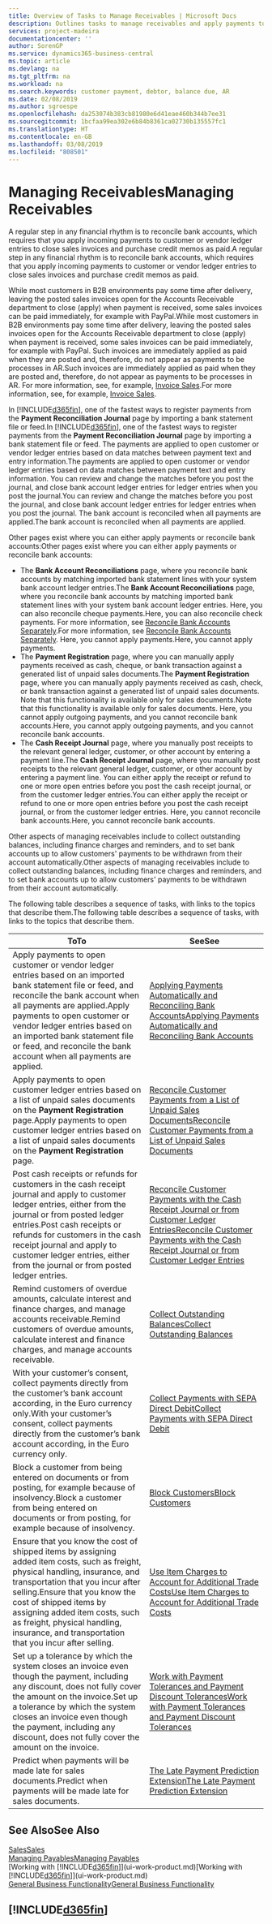 ```yaml
---
title: Overview of Tasks to Manage Receivables | Microsoft Docs
description: Outlines tasks to manage receivables and apply payments to customer or vendor ledger entries.
services: project-madeira
documentationcenter: ''
author: SorenGP
ms.service: dynamics365-business-central
ms.topic: article
ms.devlang: na
ms.tgt_pltfrm: na
ms.workload: na
ms.search.keywords: customer payment, debtor, balance due, AR
ms.date: 02/08/2019
ms.author: sgroespe
ms.openlocfilehash: da253074b383cb81980e6d41eae460b344b7ee31
ms.sourcegitcommit: 1bcfaa99ea302e6b84b8361ca02730b135557fc1
ms.translationtype: HT
ms.contentlocale: en-GB
ms.lasthandoff: 03/08/2019
ms.locfileid: "808501"
---
```

# <a name="managing-receivables"></a><span data-ttu-id="6544d-103">Managing Receivables</span><span class="sxs-lookup"><span data-stu-id="6544d-103">Managing Receivables</span></span>
<span data-ttu-id="6544d-104">A regular step in any financial rhythm is to reconcile bank accounts, which requires that you apply incoming payments to customer or vendor ledger entries to close sales invoices and purchase credit memos as paid.</span><span class="sxs-lookup"><span data-stu-id="6544d-104">A regular step in any financial rhythm is to reconcile bank accounts, which requires that you apply incoming payments to customer or vendor ledger entries to close sales invoices and purchase credit memos as paid.</span></span>

<span data-ttu-id="6544d-105">While most customers in B2B environments pay some time after delivery, leaving the posted sales invoices open for the Accounts Receivable department to close (apply) when payment is received, some sales invoices can be paid immediately, for example with PayPal.</span><span class="sxs-lookup"><span data-stu-id="6544d-105">While most customers in B2B environments pay some time after delivery, leaving the posted sales invoices open for the Accounts Receivable department to close (apply) when payment is received, some sales invoices can be paid immediately, for example with PayPal.</span></span> <span data-ttu-id="6544d-106">Such invoices are immediately applied as paid when they are posted and, therefore, do not appear as payments to be processes in AR.</span><span class="sxs-lookup"><span data-stu-id="6544d-106">Such invoices are immediately applied as paid when they are posted and, therefore, do not appear as payments to be processes in AR.</span></span> <span data-ttu-id="6544d-107">For more information, see, for example, [Invoice Sales](sales-how-invoice-sales.md).</span><span class="sxs-lookup"><span data-stu-id="6544d-107">For more information, see, for example, [Invoice Sales](sales-how-invoice-sales.md).</span></span>  

<span data-ttu-id="6544d-108">In [!INCLUDE[d365fin](includes/d365fin_md.md)], one of the fastest ways to register payments from the **Payment Reconciliation Journal** page by importing a bank statement file or feed.</span><span class="sxs-lookup"><span data-stu-id="6544d-108">In [!INCLUDE[d365fin](includes/d365fin_md.md)], one of the fastest ways to register payments from the **Payment Reconciliation Journal** page by importing a bank statement file or feed.</span></span> <span data-ttu-id="6544d-109">The payments are applied to open customer or vendor ledger entries based on data matches between payment text and entry information.</span><span class="sxs-lookup"><span data-stu-id="6544d-109">The payments are applied to open customer or vendor ledger entries based on data matches between payment text and entry information.</span></span> <span data-ttu-id="6544d-110">You can review and change the matches before you post the journal, and close bank account ledger entries for ledger entries when you post the journal.</span><span class="sxs-lookup"><span data-stu-id="6544d-110">You can review and change the matches before you post the journal, and close bank account ledger entries for ledger entries when you post the journal.</span></span> <span data-ttu-id="6544d-111">The bank account is reconciled when all payments are applied.</span><span class="sxs-lookup"><span data-stu-id="6544d-111">The bank account is reconciled when all payments are applied.</span></span>

<span data-ttu-id="6544d-112">Other pages exist where you can either apply payments or reconcile bank accounts:</span><span class="sxs-lookup"><span data-stu-id="6544d-112">Other pages exist where you can either apply payments or reconcile bank accounts:</span></span>

* <span data-ttu-id="6544d-113">The **Bank Account Reconciliations** page, where you reconcile bank accounts by matching imported bank statement lines with your system bank account ledger entries.</span><span class="sxs-lookup"><span data-stu-id="6544d-113">The **Bank Account Reconciliations** page, where you reconcile bank accounts by matching imported bank statement lines with your system bank account ledger entries.</span></span> <span data-ttu-id="6544d-114">Here, you can also reconcile cheque payments.</span><span class="sxs-lookup"><span data-stu-id="6544d-114">Here, you can also reconcile check payments.</span></span> <span data-ttu-id="6544d-115">For more information, see [Reconcile Bank Accounts Separately](bank-how-reconcile-bank-accounts-separately.md).</span><span class="sxs-lookup"><span data-stu-id="6544d-115">For more information, see [Reconcile Bank Accounts Separately](bank-how-reconcile-bank-accounts-separately.md).</span></span> <span data-ttu-id="6544d-116">Here, you cannot apply payments.</span><span class="sxs-lookup"><span data-stu-id="6544d-116">Here, you cannot apply payments.</span></span>
* <span data-ttu-id="6544d-117">The **Payment Registration** page, where you can manually apply payments received as cash, cheque, or bank transaction against a generated list of unpaid sales documents.</span><span class="sxs-lookup"><span data-stu-id="6544d-117">The **Payment Registration** page, where you can manually apply payments received as cash, check, or bank transaction against a generated list of unpaid sales documents.</span></span> <span data-ttu-id="6544d-118">Note that this functionality is available only for sales documents.</span><span class="sxs-lookup"><span data-stu-id="6544d-118">Note that this functionality is available only for sales documents.</span></span> <span data-ttu-id="6544d-119">Here, you cannot apply outgoing payments, and you cannot reconcile bank accounts.</span><span class="sxs-lookup"><span data-stu-id="6544d-119">Here, you cannot apply outgoing payments, and you cannot reconcile bank accounts.</span></span>
* <span data-ttu-id="6544d-120">The **Cash Receipt Journal** page, where you manually post receipts to the relevant general ledger, customer, or other account by entering a payment line.</span><span class="sxs-lookup"><span data-stu-id="6544d-120">The **Cash Receipt Journal** page, where you manually post receipts to the relevant general ledger, customer, or other account by entering a payment line.</span></span> <span data-ttu-id="6544d-121">You can either apply the receipt or refund to one or more open entries before you post the cash receipt journal, or from the customer ledger entries.</span><span class="sxs-lookup"><span data-stu-id="6544d-121">You can either apply the receipt or refund to one or more open entries before you post the cash receipt journal, or from the customer ledger entries.</span></span> <span data-ttu-id="6544d-122">Here, you cannot reconcile bank accounts.</span><span class="sxs-lookup"><span data-stu-id="6544d-122">Here, you cannot reconcile bank accounts.</span></span>  

<span data-ttu-id="6544d-123">Other aspects of managing receivables include to collect outstanding balances, including finance charges and reminders, and to set bank accounts up to allow customers' payments to be withdrawn from their account automatically.</span><span class="sxs-lookup"><span data-stu-id="6544d-123">Other aspects of managing receivables include to collect outstanding balances, including finance charges and reminders, and to set bank accounts up to allow customers' payments to be withdrawn from their account automatically.</span></span>

<span data-ttu-id="6544d-124">The following table describes a sequence of tasks, with links to the topics that describe them.</span><span class="sxs-lookup"><span data-stu-id="6544d-124">The following table describes a sequence of tasks, with links to the topics that describe them.</span></span>  

| <span data-ttu-id="6544d-125">To</span><span class="sxs-lookup"><span data-stu-id="6544d-125">To</span></span> | <span data-ttu-id="6544d-126">See</span><span class="sxs-lookup"><span data-stu-id="6544d-126">See</span></span> |
| --- | --- |
| <span data-ttu-id="6544d-127">Apply payments to open customer or vendor ledger entries based on an imported bank statement file or feed, and reconcile the bank account when all payments are applied.</span><span class="sxs-lookup"><span data-stu-id="6544d-127">Apply payments to open customer or vendor ledger entries based on an imported bank statement file or feed, and reconcile the bank account when all payments are applied.</span></span> |[<span data-ttu-id="6544d-128">Applying Payments Automatically and Reconciling Bank Accounts</span><span class="sxs-lookup"><span data-stu-id="6544d-128">Applying Payments Automatically and Reconciling Bank Accounts</span></span>](receivables-apply-payments-auto-reconcile-bank-accounts.md) |
| <span data-ttu-id="6544d-129">Apply payments to open customer ledger entries based on a list of unpaid sales documents on the **Payment Registration** page.</span><span class="sxs-lookup"><span data-stu-id="6544d-129">Apply payments to open customer ledger entries based on a list of unpaid sales documents on the **Payment Registration** page.</span></span> |[<span data-ttu-id="6544d-130">Reconcile Customer Payments from a List of Unpaid Sales Documents</span><span class="sxs-lookup"><span data-stu-id="6544d-130">Reconcile Customer Payments from a List of Unpaid Sales Documents</span></span>](receivables-how-reconcile-customer-payments-list-unpaid-sales-documents.md) |
| <span data-ttu-id="6544d-131">Post cash receipts or refunds for customers in the cash receipt journal and apply to customer ledger entries, either from the journal or from posted ledger entries.</span><span class="sxs-lookup"><span data-stu-id="6544d-131">Post cash receipts or refunds for customers in the cash receipt journal and apply to customer ledger entries, either from the journal or from posted ledger entries.</span></span> |[<span data-ttu-id="6544d-132">Reconcile Customer Payments with the Cash Receipt Journal or from Customer Ledger Entries</span><span class="sxs-lookup"><span data-stu-id="6544d-132">Reconcile Customer Payments with the Cash Receipt Journal or from Customer Ledger Entries</span></span>](receivables-how-apply-sales-transactions-manually.md) |
| <span data-ttu-id="6544d-133">Remind customers of overdue amounts, calculate interest and finance charges, and manage accounts receivable.</span><span class="sxs-lookup"><span data-stu-id="6544d-133">Remind customers of overdue amounts, calculate interest and finance charges, and manage accounts receivable.</span></span> |[<span data-ttu-id="6544d-134">Collect Outstanding Balances</span><span class="sxs-lookup"><span data-stu-id="6544d-134">Collect Outstanding Balances</span></span>](receivables-collect-outstanding-balances.md) |
|<span data-ttu-id="6544d-135">With your customer’s consent, collect payments directly from the customer’s bank account according, in the Euro currency only.</span><span class="sxs-lookup"><span data-stu-id="6544d-135">With your customer’s consent, collect payments directly from the customer’s bank account according, in the Euro currency only.</span></span>|[<span data-ttu-id="6544d-136">Collect Payments with SEPA Direct Debit</span><span class="sxs-lookup"><span data-stu-id="6544d-136">Collect Payments with SEPA Direct Debit</span></span>](finance-collect-payments-with-sepa-direct-debit.md)|
|<span data-ttu-id="6544d-137">Block a customer from being entered on documents or from posting, for example because of insolvency.</span><span class="sxs-lookup"><span data-stu-id="6544d-137">Block a customer from being entered on documents or from posting, for example because of insolvency.</span></span>|[<span data-ttu-id="6544d-138">Block Customers</span><span class="sxs-lookup"><span data-stu-id="6544d-138">Block Customers</span></span>](receivables-how-block-customers.md)|
|<span data-ttu-id="6544d-139">Ensure that you know the cost of shipped items by assigning added item costs, such as freight, physical handling, insurance, and transportation that you incur after selling.</span><span class="sxs-lookup"><span data-stu-id="6544d-139">Ensure that you know the cost of shipped items by assigning added item costs, such as freight, physical handling, insurance, and transportation that you incur after selling.</span></span>|[<span data-ttu-id="6544d-140">Use Item Charges to Account for Additional Trade Costs</span><span class="sxs-lookup"><span data-stu-id="6544d-140">Use Item Charges to Account for Additional Trade Costs</span></span>](payables-how-assign-item-charges.md)|
|<span data-ttu-id="6544d-141">Set up a tolerance by which the system closes an invoice even though the payment, including any discount, does not fully cover the amount on the invoice.</span><span class="sxs-lookup"><span data-stu-id="6544d-141">Set up a tolerance by which the system closes an invoice even though the payment, including any discount, does not fully cover the amount on the invoice.</span></span>|[<span data-ttu-id="6544d-142">Work with Payment Tolerances and Payment Discount Tolerances</span><span class="sxs-lookup"><span data-stu-id="6544d-142">Work with Payment Tolerances and Payment Discount Tolerances</span></span>](finance-payment-tolerance-and-payment-discount-tolerance.md)|
| <span data-ttu-id="6544d-143">Predict when payments will be made late for sales documents.</span><span class="sxs-lookup"><span data-stu-id="6544d-143">Predict when payments will be made late for sales documents.</span></span> | [<span data-ttu-id="6544d-144">The Late Payment Prediction Extension</span><span class="sxs-lookup"><span data-stu-id="6544d-144">The Late Payment Prediction Extension</span></span>](ui-extensions-late-payment-prediction.md) |
## <a name="see-also"></a><span data-ttu-id="6544d-145">See Also</span><span class="sxs-lookup"><span data-stu-id="6544d-145">See Also</span></span>
[<span data-ttu-id="6544d-146">Sales</span><span class="sxs-lookup"><span data-stu-id="6544d-146">Sales</span></span>](sales-manage-sales.md)  
[<span data-ttu-id="6544d-147">Managing Payables</span><span class="sxs-lookup"><span data-stu-id="6544d-147">Managing Payables</span></span>](payables-manage-payables.md)  
<span data-ttu-id="6544d-148">[Working with [!INCLUDE[d365fin](includes/d365fin_md.md)]](ui-work-product.md)</span><span class="sxs-lookup"><span data-stu-id="6544d-148">[Working with [!INCLUDE[d365fin](includes/d365fin_md.md)]](ui-work-product.md)</span></span>  
[<span data-ttu-id="6544d-149">General Business Functionality</span><span class="sxs-lookup"><span data-stu-id="6544d-149">General Business Functionality</span></span>](ui-across-business-areas.md)

## [!INCLUDE[d365fin](includes/free_trial_md.md)]  
